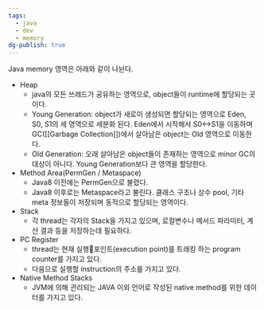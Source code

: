 ```yaml
---
tags:
  - java
  - dev
  - memory
dg-publish: true
---
```

Java memory 영역은 아래와 같이 나뉜다.
- Heap
	- java의 모든 쓰레드가 공유하는 영역으로, object들이 runtime에 할당되는 곳이다.
	- Young Generation: object가 새로이 생성되면 할당되는 영역으로 Eden, S0, S1의 세 영역으로 세분화 된다. Eden에서 시작해서 S0<->S1을 이동하며 GC([[Garbage Collection]])에서 살아남은 object는 Old 영역으로 이동한다.
	- Old Generation: 오래 살아남은 object들이 존재하는 영역으로 minor GC의 대상이 아니다. Young Generation보다 큰 영역을 할당한다.
- Method Area(PermGen / Metaspace)
	- Java8 이전에는 PermGen으로 불렸다.
	- Java8 이후로는 Metaspace라고 불린다. 클래스 구조나 상수 pool, 기타 meta 정보들이 저장되며 동적으로 할당되는 영역이다.
- Stack
	- 각 thread는 각자의 Stack을 가지고 있으며, 로컬변수나 메서드 파라미터, 계산 결과 등을 저장하는데  필요하다.
- PC Register
	- thread는 현재 실행포인트(execution point)를 트래킹 하는 program counter를 가지고 있다.
	- 다음으로 실행할 instruction의 주소를 가지고 있다.
- Native Method Stacks
	- JVM에 의해 관리되는 JAVA 이외 언어로 작성된 native method를 위한 데이터를 가지고 있다.
